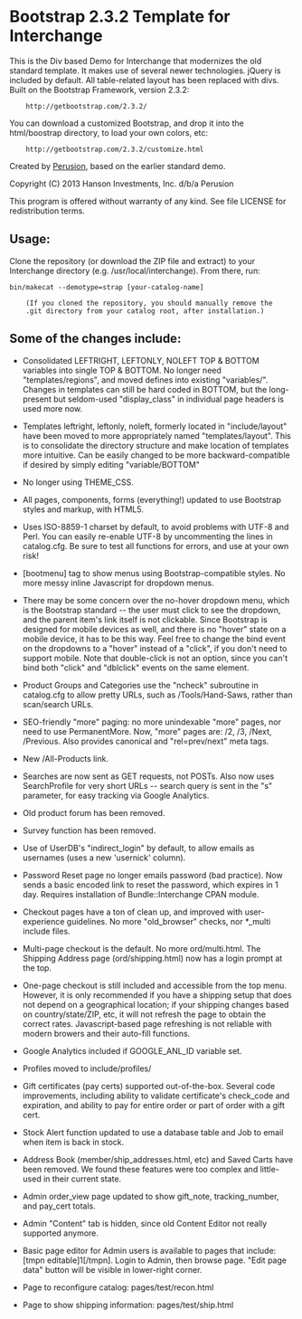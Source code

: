 Bootstrap 2.3.2 Template for Interchange
========================================

This is the Div based Demo for Interchange that modernizes the old
standard template. It makes use of several newer technologies. jQuery is
included by default. All table-related layout has been replaced with
divs. Built on the Bootstrap Framework, version 2.3.2:

        http://getbootstrap.com/2.3.2/

You can download a customized Bootstrap, and drop it into the
html/boostrap directory, to load your own colors, etc:

        http://getbootstrap.com/2.3.2/customize.html

Created by [Perusion](http://perusion.com), based on the earlier
standard demo.

Copyright (C) 2013 Hanson Investments, Inc. d/b/a Perusion

This program is offered without warranty of any kind.
See file LICENSE for redistribution terms.

Usage:
------

Clone the repository (or download the ZIP file and extract) to your
Interchange directory (e.g. /usr/local/interchange). From there, run:

	bin/makecat --demotype=strap [your-catalog-name]

        (If you cloned the repository, you should manually remove the
        .git directory from your catalog root, after installation.)

Some of the changes include:
----------------------------

* Consolidated LEFTRIGHT, LEFTONLY, NOLEFT TOP & BOTTOM variables into
  single TOP & BOTTOM. No longer need "templates/regions", and moved
  defines into existing "variables/". Changes in templates can still be
  hard coded in BOTTOM, but the long-present but seldom-used
  "display_class" in individual page headers is used more now.

* Templates leftright, leftonly, noleft, formerly located in
  "include/layout" have been moved to more appropriately named
  "templates/layout". This is to consolidate the directory structure and
  make location of templates more intuitive. Can be easily changed to be
  more backward-compatible if desired by simply editing
  "variable/BOTTOM"

* No longer using THEME_CSS.

* All pages, components, forms (everything!) updated to use
  Bootstrap styles and markup, with HTML5.

* Uses ISO-8859-1 charset by default, to avoid problems with UTF-8 and
  Perl. You can easily re-enable UTF-8 by uncommenting the lines in
  catalog.cfg. Be sure to test all functions for errors, and use at
  your own risk!

* [bootmenu] tag to show menus using Bootstrap-compatible styles. No
  more messy inline Javascript for dropdown menus.

* There may be some concern over the no-hover dropdown menu, which is
  the Bootstrap standard -- the user must click to see the dropdown, and
  the parent item's link itself is not clickable. Since Bootstrap is
  designed for mobile devices as well, and there is no "hover" state on
  a mobile device, it has to be this way. Feel free to change the bind
  event on the dropdowns to a "hover" instead of a "click", if you don't
  need to support mobile. Note that double-click is not an option, since
  you can't bind both "click" and "dblclick" events on the same element.

* Product Groups and Categories use the "ncheck" subroutine in
  catalog.cfg to allow pretty URLs, such as /Tools/Hand-Saws, rather
  than scan/search URLs.

* SEO-friendly "more" paging: no more unindexable "more" pages, nor need
  to use PermanentMore. Now, "more" pages are: /2, /3, /Next, /Previous.
  Also provides canonical and "rel=prev/next" meta tags.

* New /All-Products link.

* Searches are now sent as GET requests, not POSTs. Also now uses
  SearchProfile for very short URLs -- search query is sent in the "s"
  parameter, for easy tracking via Google Analytics.

* Old product forum has been removed.

* Survey function has been removed.

* Use of UserDB's "indirect_login" by default, to allow emails as
  usernames (uses a new 'usernick' column).

* Password Reset page no longer emails password (bad practice). Now
  sends a basic encoded link to reset the password, which expires in 1
  day. Requires installation of Bundle::Interchange CPAN module.

* Checkout pages have a ton of clean up, and improved with user-
  experience guidelines. No more "old_browser" checks, nor *_multi
  include files.

* Multi-page checkout is the default. No more ord/multi.html. The
  Shipping Address page (ord/shipping.html) now has a login prompt
  at the top.

* One-page checkout is still included and accessible from the top menu.
  However, it is only recommended if you have a shipping setup that does
  not depend on a geographical location; if your shipping changes
  based on country/state/ZIP, etc, it will not refresh the page to
  obtain the correct rates. Javascript-based page refreshing is not
  reliable with modern browers and their auto-fill functions.

* Google Analytics included if GOOGLE_ANL_ID variable set.

* Profiles moved to include/profiles/

* Gift certificates (pay certs) supported out-of-the-box. Several code
  improvements, including ability to validate certificate's check_code
  and expiration, and ability to pay for entire order or part of order
  with a gift cert.

* Stock Alert function updated to use a database table and Job to email
  when item is back in stock.

* Address Book (member/ship_addresses.html, etc) and Saved Carts have
  been removed. We found these features were too complex and little-used
  in their current state.

* Admin order_view page updated to show gift_note, tracking_number, and
  pay_cert totals.

* Admin "Content" tab is hidden, since old Content Editor not really
  supported anymore.

* Basic page editor for Admin users is available to pages that include:
  [tmpn editable]1[/tmpn]. Login to Admin, then browse page. "Edit page
  data" button will be visible in lower-right corner.

* Page to reconfigure catalog: pages/test/recon.html

* Page to show shipping information: pages/test/ship.html
